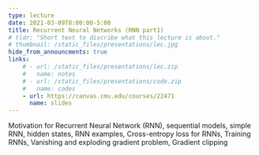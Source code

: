 ```yaml
---
type: lecture
date: 2021-03-09T8:00:00-5:00
title: Recurrent Neural Networks (RNN part1)
# tldr: "Short text to discribe what this lecture is about."
# thumbnail: /static_files/presentations/lec.jpg
hide_from_announcments: true
links: 
    # - url: /static_files/presentations/lec.zip
    #   name: notes
    # - url: /static_files/presentations/code.zip
    #   name: codes
    - url: https://canvas.cmu.edu/courses/22471
      name: slides
---
```

<!-- **Suggested Readings:**
- [Readings 1](http://example.com)
- [Readings 2](http://example.com) -->
Motivation for Recurrent Neural Network (RNN), sequential models, simple RNN, hidden states, RNN examples, Cross-entropy loss for RNNs, Training RNNs, Vanishing and exploding gradient problem, Gradient clipping
